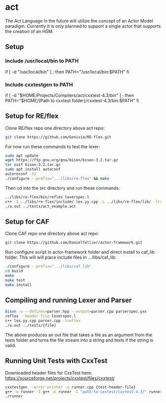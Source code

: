 # act
The Act Language in the future will utilize the concept of an Actor Model paradigm.
Currently it is only planned to support a single actor that supports the creation
of an HSM.

## Setup

### Include /usr/local/bin to PATH
if [ -d "/usr/local/bin" ] ; then
    PATH="/usr/local/bin:$PATH"
fi

### Include cxxtestgen to PATH
if [ -d "$HOME/Projects/Compilers/act/cxxtest-4.3/bin" ] ; then
    PATH="$HOME/{Path to cxxtest folder}/cxxtest-4.3/bin:$PATH"
fi


## Setup for RE/flex

Clone RE/flex repo one directory above act repo:
```sh
git clone https://github.com/Genivia/RE-flex.git
```

For now run these commands to test the lexer:
```sh
sudo apt update
wget https://ftp.gnu.org/gnu/bison/bison-3.2.tar.gz
tar xvzf bison-3.2.tar.gz
sudo apt install autoconf
autoreconf -fi
./configure --prefix=".../libs/re-flex" && make
```

Then cd into the src directory and run these commands:
```sh
../libs/re-flex/bin/reflex lexerspec.l
c++ -I ../libs/re-flex/include/ lex.yy.cpp -L ../libs/re-flex/lib/ -lreflex
./a.out ../tests/act_example.act
```

## Setup for CAF

Clone CAF repo one directory above act repo:
```sh
git clone https://github.com/DanielTellier/actor-framework.git
```

Run configure script in actor-framework folder and direct install to caf_lib folder.
This will will place include files in .../libs/caf_lib:
```sh
./configure --prefix=".../libs/caf_lib"
cd build
make
make test
make install
```

## Compiling and running Lexer and Parser

```sh
bison -v --defines=parser.hpp --output=parser.cpp parserspec.yxx
reflex --header-file lexerspec.l
c++ lex.yy.cpp parser.cpp -lreflex
./a.out ../tests/{file}
```

The above produces an out file that takes a file as an argument from the tests folder
and turns the file stream into a string and tests if the string is valid.

## Running Unit Tests with CxxTest

Downloaded header files for CxxTest here:
https://sourceforge.net/projects/cxxtest/files/cxxtest/

```sh
cxxtestgen --error-printer -o runner.cpp {test-header-file}
g++ -o runner -I g++ -o runner -I "path-to-cxxtest/cxxtest-4.3/" runner.cpp
./runner
```
